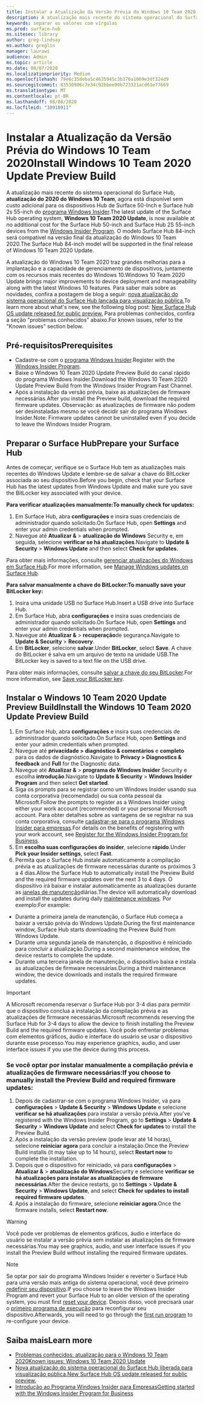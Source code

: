 ```yaml
---
title: Instalar a Atualização da Versão Prévia do Windows 10 Team 2020
description: A atualização mais recente do sistema operacional do Surface Hub, atualização do 2020 do Windows 10 Team, já está disponível.
keywords: separar os valores com vírgulas
ms.prod: surface-hub
ms.sitesec: library
author: greg-lindsay
ms.author: greglin
manager: laurawi
audience: Admin
ms.topic: article
ms.date: 08/07/2020
ms.localizationpriority: Medium
ms.openlocfilehash: 79e6c35deba5c4635945c3b376a1069e3df324d9
ms.sourcegitcommit: 83530906c7e34c92bbee90b723321acd61e77669
ms.translationtype: MT
ms.contentlocale: pt-BR
ms.lasthandoff: 08/08/2020
ms.locfileid: "10918911"
---
```

# <span data-ttu-id="9bb5f-104">Instalar a Atualização da Versão Prévia do Windows 10 Team 2020</span><span class="sxs-lookup"><span data-stu-id="9bb5f-104">Install Windows 10 Team 2020 Update Preview Build</span></span> 

<span data-ttu-id="9bb5f-105">A atualização mais recente do sistema operacional do Surface Hub, **atualização do 2020 do Windows 10 Team**, agora está disponível sem custo adicional para os dispositivos Hub de Surface 50-Inch e Surface hub 2s 55-inch do [programa Windows Insider](https://insider.windows.com).</span><span class="sxs-lookup"><span data-stu-id="9bb5f-105">The latest update of the Surface Hub operating system, **Windows 10 Team 2020 Update**, is now available at no additional cost for the Surface Hub 50-inch and Surface Hub 2S 55-inch devices from the [Windows Insider Program](https://insider.windows.com).</span></span> <span data-ttu-id="9bb5f-106">O modelo Surface Hub 84-inch será compatível na versão final da atualização do Windows 10 Team 2020.</span><span class="sxs-lookup"><span data-stu-id="9bb5f-106">The Surface Hub 84-inch model will be supported in the final release of Windows 10 Team 2020 Update.</span></span>

<span data-ttu-id="9bb5f-107">A atualização do Windows 10 Team 2020 traz grandes melhorias para a implantação e a capacidade de gerenciamento de dispositivos, juntamente com os recursos mais recentes do Windows 10.</span><span class="sxs-lookup"><span data-stu-id="9bb5f-107">Windows 10 Team 2020 Update brings major improvements to device deployment and manageability along with the latest Windows 10 features.</span></span> <span data-ttu-id="9bb5f-108">Para saber mais sobre as novidades, confira a postagem de blog a seguir: [nova atualização do sistema operacional do Surface Hub lançada para visualização pública.](https://techcommunity.microsoft.com/t5/surface-it-pro-blog/new-surface-hub-os-update-released-for-public-preview/ba-p/1534823)</span><span class="sxs-lookup"><span data-stu-id="9bb5f-108">To learn more about what's new, see the following blog post: [New Surface Hub OS update released for public preview.](https://techcommunity.microsoft.com/t5/surface-it-pro-blog/new-surface-hub-os-update-released-for-public-preview/ba-p/1534823)</span></span> <span data-ttu-id="9bb5f-109">Para problemas conhecidos, confira a seção "problemas conhecidos" abaixo.</span><span class="sxs-lookup"><span data-stu-id="9bb5f-109">For known issues, refer to the "Known issues" section below.</span></span>
 
## <span data-ttu-id="9bb5f-110">Pré-requisitos</span><span class="sxs-lookup"><span data-stu-id="9bb5f-110">Prerequisites</span></span>

- <span data-ttu-id="9bb5f-111">Cadastre-se com o [programa Windows Insider](https://insider.windows.com/).</span><span class="sxs-lookup"><span data-stu-id="9bb5f-111">Register with the [Windows Insider Program](https://insider.windows.com/).</span></span>
- <span data-ttu-id="9bb5f-112">Baixe o Windows 10 Team 2020 Update Preview Build do canal rápido do programa Windows Insider.</span><span class="sxs-lookup"><span data-stu-id="9bb5f-112">Download the Windows 10 Team 2020 Update Preview Build from the Windows Insider Program Fast Channel.</span></span>
- <span data-ttu-id="9bb5f-113">Após a instalação da versão prévia, baixe as atualizações de firmware necessárias.</span><span class="sxs-lookup"><span data-stu-id="9bb5f-113">After you install the Preview build, download the required firmware updates.</span></span> <span data-ttu-id="9bb5f-114">Observação: as atualizações de firmware não podem ser desinstaladas mesmo se você decidir sair do programa Windows Insider.</span><span class="sxs-lookup"><span data-stu-id="9bb5f-114">Note: Firmware updates cannot be uninstalled even if you decide to leave the Windows Insider Program.</span></span>

## <span data-ttu-id="9bb5f-115">Preparar o Surface Hub</span><span class="sxs-lookup"><span data-stu-id="9bb5f-115">Prepare your Surface Hub</span></span>

<span data-ttu-id="9bb5f-116">Antes de começar, verifique se o Surface Hub tem as atualizações mais recentes do Windows Update e lembre-se de salvar a chave do BitLocker associada ao seu dispositivo.</span><span class="sxs-lookup"><span data-stu-id="9bb5f-116">Before you begin, check that your Surface Hub has the latest updates from Windows Update and make sure you save the BitLocker key associated with your device.</span></span>

**<span data-ttu-id="9bb5f-117">Para verificar atualizações manualmente:</span><span class="sxs-lookup"><span data-stu-id="9bb5f-117">To manually check for updates:</span></span>**

1. <span data-ttu-id="9bb5f-118">Em Surface Hub, abra **configurações** e insira suas credenciais de administrador quando solicitado.</span><span class="sxs-lookup"><span data-stu-id="9bb5f-118">On Surface Hub, open **Settings** and enter your admin credentials when prompted.</span></span>
2. <span data-ttu-id="9bb5f-119">Navegue até **Atualizar &**  >  **atualização do Windows** Security e, em seguida, selecione **verificar se há atualizações**.</span><span class="sxs-lookup"><span data-stu-id="9bb5f-119">Navigate to **Update & Security** > **Windows Update** and then select **Check for updates**.</span></span>

<span data-ttu-id="9bb5f-120">Para obter mais informações, consulte [gerenciar atualizações do Windows em Surface Hub](https://docs.microsoft.com/surface-hub/manage-windows-updates-for-surface-hub).</span><span class="sxs-lookup"><span data-stu-id="9bb5f-120">For more information, see [Manage Windows updates on Surface Hub](https://docs.microsoft.com/surface-hub/manage-windows-updates-for-surface-hub).</span></span>

**<span data-ttu-id="9bb5f-121">Para salvar manualmente a chave do BitLocker:</span><span class="sxs-lookup"><span data-stu-id="9bb5f-121">To manually save your BitLocker key:</span></span>**

1. <span data-ttu-id="9bb5f-122">Insira uma unidade USB no Surface Hub.</span><span class="sxs-lookup"><span data-stu-id="9bb5f-122">Insert a USB drive into Surface Hub.</span></span>
2. <span data-ttu-id="9bb5f-123">Em Surface Hub, abra **configurações** e insira suas credenciais de administrador quando solicitado.</span><span class="sxs-lookup"><span data-stu-id="9bb5f-123">On Surface Hub, open **Settings** and enter your admin credentials when prompted.</span></span>
3. <span data-ttu-id="9bb5f-124">Navegue até **Atualizar &**  >  **recuperação**de segurança.</span><span class="sxs-lookup"><span data-stu-id="9bb5f-124">Navigate to **Update & Security** > **Recovery**.</span></span>
4. <span data-ttu-id="9bb5f-125">Em **BitLocker**, selecione **salvar**.</span><span class="sxs-lookup"><span data-stu-id="9bb5f-125">Under **BitLocker**, select **Save**.</span></span> <span data-ttu-id="9bb5f-126">A chave do BitLocker é salva em um arquivo de texto na unidade USB.</span><span class="sxs-lookup"><span data-stu-id="9bb5f-126">The BitLocker key is saved to a text file on the USB drive.</span></span>

<span data-ttu-id="9bb5f-127">Para obter mais informações, consulte [salvar a chave do seu BitLocker](https://docs.microsoft.com/surface-hub/save-bitlocker-key-surface-hub).</span><span class="sxs-lookup"><span data-stu-id="9bb5f-127">For more information, see [Save your BitLocker key](https://docs.microsoft.com/surface-hub/save-bitlocker-key-surface-hub).</span></span>
 
## <span data-ttu-id="9bb5f-128">Instalar o Windows 10 Team 2020 Update Preview Build</span><span class="sxs-lookup"><span data-stu-id="9bb5f-128">Install the Windows 10 Team 2020 Update Preview Build</span></span>

1. <span data-ttu-id="9bb5f-129">Em Surface Hub, abra **configurações** e insira suas credenciais de administrador quando solicitado.</span><span class="sxs-lookup"><span data-stu-id="9bb5f-129">On Surface Hub, open **Settings** and enter your admin credentials when prompted.</span></span>
2. <span data-ttu-id="9bb5f-130">Navegue até **privacidade > diagnóstico & comentários** e **completo** para os dados de diagnóstico.</span><span class="sxs-lookup"><span data-stu-id="9bb5f-130">Navigate to **Privacy > Diagnostics & feedback** and **Full** for the Diagnostic data.</span></span> 
3. <span data-ttu-id="9bb5f-131">Navegue até **Atualizar &**  >  **programa do Windows Insider** Security e escolha **introdução**.</span><span class="sxs-lookup"><span data-stu-id="9bb5f-131">Navigate to **Update & Security** > **Windows Insider Program** and then select **Get started**.</span></span>
4. <span data-ttu-id="9bb5f-132">Siga os prompts para se registrar como um Windows Insider usando sua conta corporativa (recomendado) ou sua conta pessoal da Microsoft.</span><span class="sxs-lookup"><span data-stu-id="9bb5f-132">Follow the prompts to register as a Windows Insider using either your work account (recommended) or your personal Microsoft account.</span></span> <span data-ttu-id="9bb5f-133">Para obter detalhes sobre as vantagens de se registrar na sua conta corporativa, consulte [cadastrar-se para o programa Windows Insider para empresas](https://docs.microsoft.com/windows-insider/at-work-pro/wip-4-biz-register).</span><span class="sxs-lookup"><span data-stu-id="9bb5f-133">For details on the benefits of registering with your work account, see [Register for the Windows Insider Program for Business](https://docs.microsoft.com/windows-insider/at-work-pro/wip-4-biz-register).</span></span>
5. <span data-ttu-id="9bb5f-134">Em **escolha suas configurações do insider**, selecione **rápido**.</span><span class="sxs-lookup"><span data-stu-id="9bb5f-134">Under **Pick your Insider settings**, select **Fast**.</span></span>
6. <span data-ttu-id="9bb5f-135">Permita que o Surface Hub instale automaticamente a compilação prévia e as atualizações de firmware necessárias durante os próximos 3 a 4 dias.</span><span class="sxs-lookup"><span data-stu-id="9bb5f-135">Allow the Surface Hub to automatically install the Preview Build and the required firmware updates over the next 3 to 4 days.</span></span> <span data-ttu-id="9bb5f-136">O dispositivo irá baixar e instalar automaticamente as atualizações durante as [janelas de manutenção](https://docs.microsoft.com/surface-hub/manage-windows-updates-for-surface-hub#maintenance-window)diárias.</span><span class="sxs-lookup"><span data-stu-id="9bb5f-136">The device will automatically download and install the updates during daily [maintenance windows](https://docs.microsoft.com/surface-hub/manage-windows-updates-for-surface-hub#maintenance-window).</span></span> <span data-ttu-id="9bb5f-137">Por exemplo:</span><span class="sxs-lookup"><span data-stu-id="9bb5f-137">For example:</span></span>

- <span data-ttu-id="9bb5f-138">Durante a primeira janela de manutenção, o Surface Hub começa a baixar a versão prévia do Windows Update.</span><span class="sxs-lookup"><span data-stu-id="9bb5f-138">During the first maintenance window, Surface Hub starts downloading the Preview Build from Windows Update.</span></span>
- <span data-ttu-id="9bb5f-139">Durante uma segunda janela de manutenção, o dispositivo é reiniciado para concluir a atualização.</span><span class="sxs-lookup"><span data-stu-id="9bb5f-139">During a second maintenance window, the device restarts to complete the update.</span></span>
- <span data-ttu-id="9bb5f-140">Durante uma terceira janela de manutenção, o dispositivo baixa e instala as atualizações de firmware necessárias.</span><span class="sxs-lookup"><span data-stu-id="9bb5f-140">During a third maintenance window, the device downloads and installs the required firmware updates.</span></span>

> [!IMPORTANT]
> <span data-ttu-id="9bb5f-141">A Microsoft recomenda reservar o Surface Hub por 3-4 dias para permitir que o dispositivo conclua a instalação da compilação prévia e as atualizações de firmware necessárias.</span><span class="sxs-lookup"><span data-stu-id="9bb5f-141">Microsoft recommends reserving the Surface Hub for 3-4 days to allow the device to finish installing the Preview Build and the required firmware updates.</span></span> <span data-ttu-id="9bb5f-142">Você pode enfrentar problemas com elementos gráficos, áudio e interface do usuário se usar o dispositivo durante esse processo.</span><span class="sxs-lookup"><span data-stu-id="9bb5f-142">You may experience graphics, audio, and user interface issues if you use the device during this process.</span></span>

### <span data-ttu-id="9bb5f-143">Se você optar por instalar manualmente a compilação prévia e atualizações de firmware necessárias:</span><span class="sxs-lookup"><span data-stu-id="9bb5f-143">If you choose to manually install the Preview Build and required firmware updates:</span></span>

1. <span data-ttu-id="9bb5f-144">Depois de cadastrar-se com o programa Windows Insider, vá para **configurações**  >  **Update & Security**  >  **Windows Update** e selecione **verificar se há atualizações** para instalar a versão prévia.</span><span class="sxs-lookup"><span data-stu-id="9bb5f-144">After you've registered with the Windows Insider Program, go to **Settings** > **Update & Security** > **Windows Update** and select **Check for updates** to install the Preview Build.</span></span>
2. <span data-ttu-id="9bb5f-145">Após a instalação da versão preview (pode levar até 14 horas), selecione **reiniciar agora** para concluir a instalação.</span><span class="sxs-lookup"><span data-stu-id="9bb5f-145">Once the Preview Build installs (it may take up to 14 hours), select **Restart now** to complete the installation.</span></span>
3. <span data-ttu-id="9bb5f-146">Depois que o dispositivo for reiniciado, vá para **configurações**  >  **Atualizar &**  >  **atualização do Windows**Security e selecione **verificar se há atualizações para instalar as atualizações de firmware necessárias**.</span><span class="sxs-lookup"><span data-stu-id="9bb5f-146">After the device restarts, go to **Settings** > **Update & Security** > **Windows Update**, and select **Check for updates to install required firmware updates**.</span></span>
4. <span data-ttu-id="9bb5f-147">Após a instalação do firmware, selecione **reiniciar agora**.</span><span class="sxs-lookup"><span data-stu-id="9bb5f-147">Once the firmware installs, select **Restart now**.</span></span>

> [!WARNING]
> <span data-ttu-id="9bb5f-148">Você pode ver problemas de elementos gráficos, áudio e interface do usuário se instalar a versão prévia sem instalar as atualizações de firmware necessárias.</span><span class="sxs-lookup"><span data-stu-id="9bb5f-148">You may see graphics, audio, and user interface issues if you install the Preview Build without installing the required firmware updates.</span></span>

> [!NOTE]
> <span data-ttu-id="9bb5f-149">Se optar por sair do programa Windows Insider e reverter o Surface Hub para uma versão mais antiga do sistema operacional, você deve primeiro [redefinir seu dispositivo](https://docs.microsoft.com/surface-hub/device-reset-surface-hub).</span><span class="sxs-lookup"><span data-stu-id="9bb5f-149">If you choose to leave the Windows Insider Program and revert your Surface Hub to an older version of the operating system, you must first [reset your device](https://docs.microsoft.com/surface-hub/device-reset-surface-hub).</span></span> <span data-ttu-id="9bb5f-150">Depois disso, você precisará usar o [primeiro programa de execução](https://docs.microsoft.com/surface-hub/first-run-program-surface-hub) para reconfigurar seu dispositivo.</span><span class="sxs-lookup"><span data-stu-id="9bb5f-150">Afterwards, you will need to go through the [first run program](https://docs.microsoft.com/surface-hub/first-run-program-surface-hub) to re-configure your device.</span></span>
 

## <span data-ttu-id="9bb5f-151">Saiba mais</span><span class="sxs-lookup"><span data-stu-id="9bb5f-151">Learn more</span></span>

- [<span data-ttu-id="9bb5f-152">Problemas conhecidos: atualização para o Windows 10 Team 2020</span><span class="sxs-lookup"><span data-stu-id="9bb5f-152">Known issues: Windows 10 Team 2020 Update</span></span>](surface-hub-2020-team-update-known-issues.md)
- [<span data-ttu-id="9bb5f-153">Nova atualização do sistema operacional do Surface Hub liberada para visualização pública.</span><span class="sxs-lookup"><span data-stu-id="9bb5f-153">New Surface Hub OS update released for public preview.</span></span>](https://techcommunity.microsoft.com/t5/surface-it-pro-blog/new-surface-hub-os-update-released-for-public-preview/ba-p/1534823)
- [<span data-ttu-id="9bb5f-154">Introdução ao Programa Windows Insider para Empresas</span><span class="sxs-lookup"><span data-stu-id="9bb5f-154">Getting started with the Windows Insider Program for Business</span></span>](https://docs.microsoft.com/windows-insider/at-work-pro/wip-4-biz-manage)